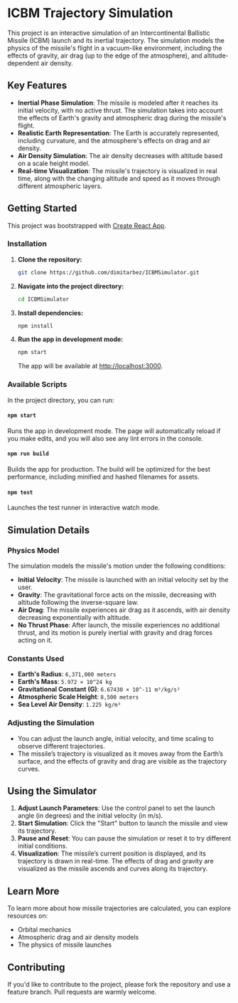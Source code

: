 # ICBM Trajectory Simulation

This project is an interactive simulation of an Intercontinental Ballistic Missile (ICBM) launch and its inertial trajectory. The simulation models the physics of the missile's flight in a vacuum-like environment, including the effects of gravity, air drag (up to the edge of the atmosphere), and altitude-dependent air density.

## Key Features

- **Inertial Phase Simulation**: The missile is modeled after it reaches its initial velocity, with no active thrust. The simulation takes into account the effects of Earth's gravity and atmospheric drag during the missile's flight.
- **Realistic Earth Representation**: The Earth is accurately represented, including curvature, and the atmosphere's effects on drag and air density.
- **Air Density Simulation**: The air density decreases with altitude based on a scale height model.
- **Real-time Visualization**: The missile's trajectory is visualized in real time, along with the changing altitude and speed as it moves through different atmospheric layers.

## Getting Started

This project was bootstrapped with [Create React App](https://github.com/facebook/create-react-app).

### Installation

1. **Clone the repository:**
   ```bash
   git clone https://github.com/dimitarbez/ICBMSimulator.git
   ```

2. **Navigate into the project directory:**
   ```bash
   cd ICBMSimulator
   ```

3. **Install dependencies:**
   ```bash
   npm install
   ```

4. **Run the app in development mode:**
   ```bash
   npm start
   ```
   The app will be available at [http://localhost:3000](http://localhost:3000).

### Available Scripts

In the project directory, you can run:

#### `npm start`

Runs the app in development mode. The page will automatically reload if you make edits, and you will also see any lint errors in the console.

#### `npm run build`

Builds the app for production. The build will be optimized for the best performance, including minified and hashed filenames for assets.

#### `npm test`

Launches the test runner in interactive watch mode.

## Simulation Details

### Physics Model
The simulation models the missile's motion under the following conditions:
- **Initial Velocity**: The missile is launched with an initial velocity set by the user.
- **Gravity**: The gravitational force acts on the missile, decreasing with altitude following the inverse-square law.
- **Air Drag**: The missile experiences air drag as it ascends, with air density decreasing exponentially with altitude.
- **No Thrust Phase**: After launch, the missile experiences no additional thrust, and its motion is purely inertial with gravity and drag forces acting on it.

### Constants Used
- **Earth's Radius**: `6,371,000 meters`
- **Earth's Mass**: `5.972 × 10^24 kg`
- **Gravitational Constant (G)**: `6.67430 × 10^-11 m³/kg/s²`
- **Atmospheric Scale Height**: `8,500 meters`
- **Sea Level Air Density**: `1.225 kg/m³`

### Adjusting the Simulation
- You can adjust the launch angle, initial velocity, and time scaling to observe different trajectories.
- The missile’s trajectory is visualized as it moves away from the Earth’s surface, and the effects of gravity and drag are visible as the trajectory curves.

## Using the Simulator

1. **Adjust Launch Parameters**: Use the control panel to set the launch angle (in degrees) and the initial velocity (in m/s).
2. **Start Simulation**: Click the "Start" button to launch the missile and view its trajectory.
3. **Pause and Reset**: You can pause the simulation or reset it to try different initial conditions.
4. **Visualization**: The missile’s current position is displayed, and its trajectory is drawn in real-time. The effects of drag and gravity are visualized as the missile ascends and curves along its trajectory.

## Learn More

To learn more about how missile trajectories are calculated, you can explore resources on:
- Orbital mechanics
- Atmospheric drag and air density models
- The physics of missile launches

## Contributing

If you'd like to contribute to the project, please fork the repository and use a feature branch. Pull requests are warmly welcome.
